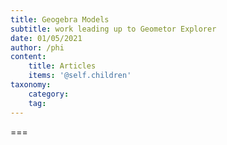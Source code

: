 ```yaml
---
title: Geogebra Models
subtitle: work leading up to Geometor Explorer
date: 01/05/2021
author: /phi
content:
    title: Articles
    items: '@self.children'
taxonomy:
    category: 
    tag: 
---
```




===


